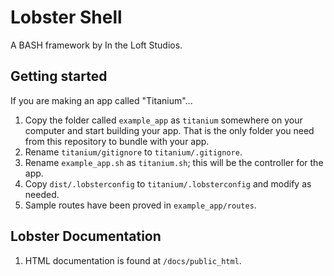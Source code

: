 # Lobster Shell
A BASH framework by In the Loft Studios.

## Getting started
If you are making an app called "Titanium"...

1. Copy the folder called `example_app` as `titanium` somewhere on your computer and start building your app.  That is the only folder you need from this repository to bundle with your app.
1. Rename `titanium/gitignore` to `titanium/.gitignore`.
1. Rename `example_app.sh` as  `titanium.sh`; this will be the controller for the app.
1. Copy `dist/.lobsterconfig` to `titanium/.lobsterconfig` and modify as needed.
1. Sample routes have been proved in `example_app/routes`.

## Lobster Documentation
1. HTML documentation is found at `/docs/public_html`.
